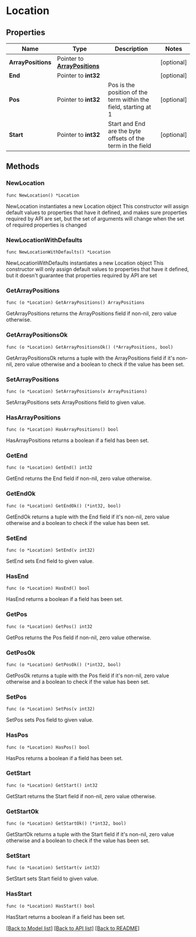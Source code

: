 # Location

## Properties

Name | Type | Description | Notes
------------ | ------------- | ------------- | -------------
**ArrayPositions** | Pointer to [**ArrayPositions**](ArrayPositions.md) |  | [optional] 
**End** | Pointer to **int32** |  | [optional] 
**Pos** | Pointer to **int32** | Pos is the position of the term within the field, starting at 1 | [optional] 
**Start** | Pointer to **int32** | Start and End are the byte offsets of the term in the field | [optional] 

## Methods

### NewLocation

`func NewLocation() *Location`

NewLocation instantiates a new Location object
This constructor will assign default values to properties that have it defined,
and makes sure properties required by API are set, but the set of arguments
will change when the set of required properties is changed

### NewLocationWithDefaults

`func NewLocationWithDefaults() *Location`

NewLocationWithDefaults instantiates a new Location object
This constructor will only assign default values to properties that have it defined,
but it doesn't guarantee that properties required by API are set

### GetArrayPositions

`func (o *Location) GetArrayPositions() ArrayPositions`

GetArrayPositions returns the ArrayPositions field if non-nil, zero value otherwise.

### GetArrayPositionsOk

`func (o *Location) GetArrayPositionsOk() (*ArrayPositions, bool)`

GetArrayPositionsOk returns a tuple with the ArrayPositions field if it's non-nil, zero value otherwise
and a boolean to check if the value has been set.

### SetArrayPositions

`func (o *Location) SetArrayPositions(v ArrayPositions)`

SetArrayPositions sets ArrayPositions field to given value.

### HasArrayPositions

`func (o *Location) HasArrayPositions() bool`

HasArrayPositions returns a boolean if a field has been set.

### GetEnd

`func (o *Location) GetEnd() int32`

GetEnd returns the End field if non-nil, zero value otherwise.

### GetEndOk

`func (o *Location) GetEndOk() (*int32, bool)`

GetEndOk returns a tuple with the End field if it's non-nil, zero value otherwise
and a boolean to check if the value has been set.

### SetEnd

`func (o *Location) SetEnd(v int32)`

SetEnd sets End field to given value.

### HasEnd

`func (o *Location) HasEnd() bool`

HasEnd returns a boolean if a field has been set.

### GetPos

`func (o *Location) GetPos() int32`

GetPos returns the Pos field if non-nil, zero value otherwise.

### GetPosOk

`func (o *Location) GetPosOk() (*int32, bool)`

GetPosOk returns a tuple with the Pos field if it's non-nil, zero value otherwise
and a boolean to check if the value has been set.

### SetPos

`func (o *Location) SetPos(v int32)`

SetPos sets Pos field to given value.

### HasPos

`func (o *Location) HasPos() bool`

HasPos returns a boolean if a field has been set.

### GetStart

`func (o *Location) GetStart() int32`

GetStart returns the Start field if non-nil, zero value otherwise.

### GetStartOk

`func (o *Location) GetStartOk() (*int32, bool)`

GetStartOk returns a tuple with the Start field if it's non-nil, zero value otherwise
and a boolean to check if the value has been set.

### SetStart

`func (o *Location) SetStart(v int32)`

SetStart sets Start field to given value.

### HasStart

`func (o *Location) HasStart() bool`

HasStart returns a boolean if a field has been set.


[[Back to Model list]](../README.md#documentation-for-models) [[Back to API list]](../README.md#documentation-for-api-endpoints) [[Back to README]](../README.md)


